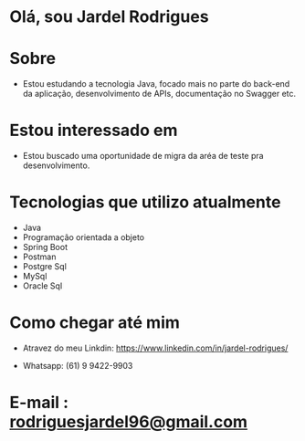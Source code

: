 # Olá, sou Jardel Rodrigues

# Sobre
- Estou estudando a tecnologia Java, focado mais no parte do back-end da aplicação, desenvolvimento de APIs, documentação no Swagger etc. 

# Estou interessado em
- Estou buscado uma oportunidade de migra da aréa de teste pra desenvolvimento.

# Tecnologias que utilizo atualmente
- Java
- Programação orientada a objeto
- Spring Boot
- Postman
- Postgre Sql
- MySql
- Oracle Sql

# Como chegar até mim
- Atravez do meu Linkdin: https://www.linkedin.com/in/jardel-rodrigues/

- Whatsapp: (61) 9 9422-9903

# E-mail : rodriguesjardel96@gmail.com

